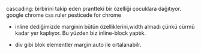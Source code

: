 cascading: birbirini takip eden prantteki bir özelliği çocuklara dağıtıyor.
google chrome css ruler
pesticede for chrome

- inline dediğimizde marginin bütün özelliklerini,width almadı çünkü cürmü kadar yer kaplıyor. Bu yüzden biz inline-block yaptık.

- div gibi blok elementler margin:auto ile ortalanabilr.
